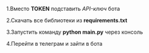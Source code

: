 1.Вместо **TOKEN** подставить *API-ключ* бота

2.Скачать все библиотеки из **requirements.txt**

3.Запустить команду **python main.py** через консоль

4.Перейти в телеграм и зайти в бота

